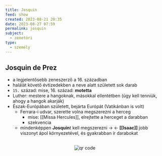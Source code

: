 ```yaml
---
title: Josquin
feed: show
created: 2023-08-21 20:35
date: 2023-08-27 07:59
permalink: josquin
subject:
  - zenetöri
type:
  - személy
---
```

## Josquin de Prez

-   a legjelentősebb zeneszerző a 16. században
-   halálát követő évtizedekben a neve alatt született sok darab
-   `15.`  század: mise, 16. század: **motetta**
-   Luther: mestere a hangoknak, másokkal ellentétben (úgy kell tenniük, ahogy a hangok akarják)
-   Észak-Európában született, bejárta Európát (Vatikánban is volt)
	-   Ferrara-i udvar, szerette volna megszerezni a herceg
		-   mise: [[Missa Hercules]], elrejtette a herceget a darabban
		-   szekvencia
	-   mindenképpen **Josquin**t kell megszerezni -> <- **[[Isaac]]** jobb viszonyt ápol környezetével, és gyakrabban ír darabokat

##
<p style="text-align: center;"><img src="https://chart.googleapis.com/chart?cht=qr&chl=https://notes.andrasdenes.com/josquin&chs=180x180&choe=UTF-8&chld=L|2" alt="qr code"></p>

